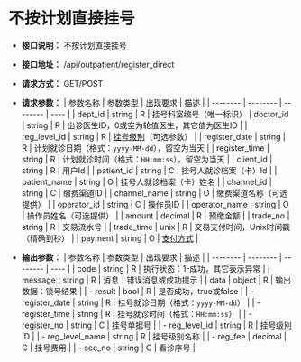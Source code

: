 # 不按计划直接挂号

- **接口说明：** 不按计划直接挂号
- **接口地址：** /api/outpatient/register_direct
- **请求方式：** GET/POST
- **请求参数：**
    | 参数名称 | 参数类型 | 出现要求 | 描述 |
    | -------- | -------- | -------- | ---- |
    | dept_id | string | R | 挂号科室编号（唯一标识） 
    | doctor_id | string | R | 出诊医生ID，0或空为轮值医生，其它值为医生ID |
    | reg_level_id | string | R | [挂号级别](enums?id=reg_level)（可选参数） |
    | register_date | string | R | 计划就诊日期（格式：`yyyy-MM-dd`），留空为当天 |
    | register_time | string | R | 计划就诊时间（格式：`HH:mm:ss`），留空为当天 |
    | client_id | string | R | 用户Id |
    | patient_id | string | C | 挂号人就诊档案（卡）Id |
    | patient_name | string | O | 挂号人就诊档案（卡）姓名 |
    | channel_id | string | C | 缴费渠道ID |
    | channel_name | string | O | 缴费渠道名称（可选提供） |
    | operator_id | string | C | 操作员ID |
    | operator_name | string | O | 操作员姓名（可选提供） |
    | amount | decimal | R | 预缴金额 |
    | trade_no | string | R | 交易流水号 |
    | trade_time | unix | R | 交易支付时间，Unix时间戳（精确到秒） |
    | payment | string | O | [支付方式](enums?id=payment) |

- **输出参数：**
    | 参数名称 | 参数类型 | 出现要求 | 描述 |
    | -------- | -------- | -------- | ---- |
    | code | string | R | 执行状态：1-成功，其它表示异常 |
    | message | string | R | 消息：错误消息或成功提示 |
    | data | object | R | 输出数据：锁号结果 |
    | - result | bool | R | 是否成功，true或false |
    | - register_date | string | R | 挂号就诊日期（格式：`yyyy-MM-dd`） |
    | - register_time | string | R | 挂号就诊时间（格式：`HH:mm:ss`） |
    | - register_no | string | C | 挂号单据号 |
    | - reg_level_id | string | R | 挂号级别ID |
    | - reg_level_name | string | R | 挂号级别名称 |
    | - reg_fee | decimal | C | 挂号费用 |
    | - see_no | string | C | 看诊序号 |